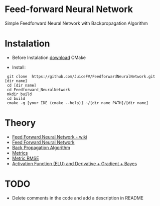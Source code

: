 # Feed-forward Neural Network
Simple Feedforward Neural Network with Backpropagation Algorithm
# Instalation 
- Before Instalation [download](https://cmake.org/download/) CMake
+ Install:
```
 git clone  https://github.com/JuiceFV/FeedforwardNeuralNetwork.git [dir name]
 cd [dir name]
 cd Feedforward_NeuralNetwork
 mkdir build
 cd build
 cmake -g [your IDE (cmake --help)] ~/[dir name PATH]/[dir name]
```
# Theory
- [Feed Forward Neural Network - wiki](https://en.wikipedia.org/wiki/Feedforward_neural_network)
- [Feed Forward Neural Network](https://towardsdatascience.com/deep-learning-feedforward-neural-network-26a6705dbdc7)
- [Back Propagation Algorithm](https://towardsdatascience.com/how-does-back-propagation-in-artificial-neural-networks-work-c7cad873ea7)
- [Metrics](https://medium.com/human-in-a-machine-world/mae-and-rmse-which-metric-is-better-e60ac3bde13d)
- [Metric RMSE](https://en.wikipedia.org/wiki/Root-mean-square_deviation)
- [Activation Function (ELU) and Derivative + Gradient + Bayes](http://image-net.org/challenges/posters/JKU_EN_RGB_Schwarz_poster.pdf)

# TODO
- Delete comments in the code and add a description in README
